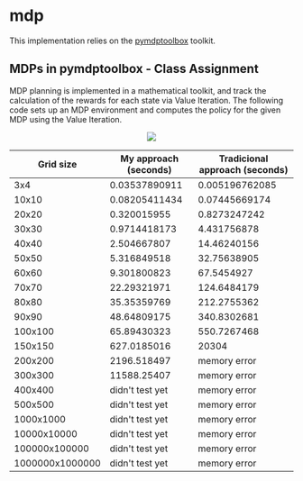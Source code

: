 # mdp
This implementation relies on the [pymdptoolbox](https://github.com/sawcordwell/pymdptoolbox) toolkit.

## MDPs in pymdptoolbox - Class Assignment

MDP planning is implemented in a mathematical toolkit, and track the calculation of the rewards for each state via Value Iteration.
The following code sets up an MDP environment and computes the policy for the given MDP using the Value Iteration.

<p align="center">
<img src="mdp_simple.png"/>
</p>

| Grid size | My approach (seconds) | Tradicional approach (seconds) |
| --- | --- | --- |
| 3x4	 | 0.03537890911 | 	0.005196762085 |
| 10x10	 | 0.08205411434 | 	0.07445669174 |
| 20x20	 | 0.320015955	 | 0.8273247242 |
| 30x30	 | 0.9714418173	 | 4.431756878 |
| 40x40	 | 2.504667807	 | 14.46240156 |
| 50x50 | 5.316849518	 | 32.75638905 |
| 60x60	 | 9.301800823	 | 67.5454927 |
| 70x70	 | 22.29321971	 | 124.6484179 |
| 80x80	 | 35.35359769	 | 212.2755362 |
| 90x90	 | 48.64809175	 | 340.8302681 |
| 100x100 | 	65.89430323	 | 550.7267468 |
| 150x150 | 	627.0185016	 | 20304 |
| 200x200 | 	2196.518497	 | memory error  |
| 300x300 | 	11588.25407 | 	memory error |
| 400x400 | 	didn't test yet	 | memory error |
| 500x500 | 	didn't test yet	 | memory error |
| 1000x1000 | 	didn't test yet	 | memory error |
| 10000x10000	 | didn't test yet	 | memory error |
| 100000x100000	 | didn't test yet	 | memory error |
| 1000000x1000000 | didn't test yet	 | 	memory error |
